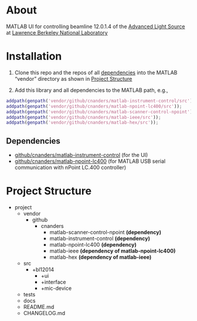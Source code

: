 # About

MATLAB UI for controlling beamline 12.0.1.4 of the [Advanced Light Source]() at [Lawrence Berkeley National Laboratory]()

# Installation

1. Clone this repo and the repos of all [dependencies](#dependencies) into the MATLAB “vendor” directory as shown in [Project Structure](#project-structure)

2. Add this library and all dependencies to the MATLAB path, e.g., 

```matlab
addpath(genpath('vendor/github/cnanders/matlab-instrument-control/src'));
addpath(genpath('vendor/github/cnanders/matlab-npoint-lc400/src'));
addpath(genpath('vendor/github/cnanders/matlab-scanner-control-npoint'));
addpath(genpath('vendor/github/cnanders/matlab-ieee/src'));
addpath(genpath('vendor/github/cnanders/matlab-hex/src'));

```

<a name="dependencies"></a>
## Dependencies

- [github/cnanders/matlab-instrument-control](https://github.com/cnanders/matlab-instrument-control) (for the UI)
- [github/cnanders/matlab-npoint-lc400](https://github.com/cnanders/matlab-npoint-lc400) (for MATLAB USB serial communication with nPoint LC.400 controller)

<a name="project-structure"></a>
# Project Structure

- project
	- vendor
		- github
			- cnanders
                - matlab-scanner-control-npoint **(dependency)**
                - matlab-instrument-control **(dependency)**
                - matlab-npoint-lc400 **(dependency)**	
				- matlab-ieee **(dependency of matlab-npoint-lc400)**
				- matlab-hex **(dependency of matlab-ieee)**
	- src
        - +bl12014
            - +ui
            - +interface
            - +mic-device
    - tests
    - docs
    - README.md
    - CHANGELOG.md